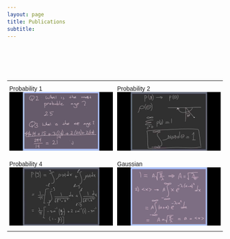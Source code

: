 ```yaml
---
layout: page
title: Publications
subtitle: 
---
```

<br />
<br />
<br />
<br />
<style type="text/css">
.tg  {border-collapse:collapse;border-spacing:0;}
.tg td{border-color:black;border-style:solid;border-width:0px;font-family:Arial, sans-serif;font-size:14px;
  overflow:hidden;padding:10px 5px;word-break:normal;}
.tg th{border-color:black;border-style:solid;border-width:0px;font-family:Arial, sans-serif;font-size:14px;
  font-weight:normal;overflow:hidden;padding:10px 5px;word-break:normal;}
.tg .tg-0pky{border-color:inherit;text-align:left;vertical-align:top}
</style>
<table class="tg">
  <tr>
    <th class="tg-0pky">Probability 1<a href="https://youtu.be/v4CH7CK00zk"><img src="/img/v1.jpg" alt="V1"></a></th>
    <th class="tg-0pky">Probability 2<a href="https://www.youtube.com/watch?v=lEp2gLYJQMI"><img src="/img/v2.jpg" alt="V2"></a></th>
  </tr>
 
  <tr>
    <td class="tg-0pky">Probability 4<a href="https://www.youtube.com/watch?v=khGwXSPbBdY"><img src="/img/v4.jpg" alt="V4"></a></td>
    <td class="tg-0pky">Gaussian<a href="https://www.youtube.com/watch?v=3SZQstdxfb4"><img src="/img/v5.jpg" alt="V5"></a></td>
  </tr>


 

</table>

